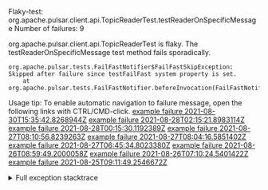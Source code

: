         
Flaky-test: org.apache.pulsar.client.api.TopicReaderTest.testReaderOnSpecificMessage
Number of failures: 9

org.apache.pulsar.client.api.TopicReaderTest is flaky. The testReaderOnSpecificMessage test method fails sporadically.

```
org.apache.pulsar.tests.FailFastNotifier$FailFastSkipException: Skipped after failure since testFailFast system property is set.
	at org.apache.pulsar.tests.FailFastNotifier.beforeInvocation(FailFastNotifier.java:88)

```

Usage tip: To enable automatic navigation to failure message, open the following links with CTRL/CMD-click.
[example failure 2021-08-30T15:35:42.8268944Z](https://github.com/apache/pulsar/runs/3463119398?check_suite_focus=true#step:9:3843)
[example failure 2021-08-28T02:15:21.8983114Z](https://github.com/apache/pulsar/runs/3448473880?check_suite_focus=true#step:9:2840)
[example failure 2021-08-28T00:15:30.1192389Z](https://github.com/apache/pulsar/runs/3447917315?check_suite_focus=true#step:9:2208)
[example failure 2021-08-27T08:10:56.8239263Z](https://github.com/apache/pulsar/runs/3440980370?check_suite_focus=true#step:9:2907)
[example failure 2021-08-27T08:04:16.5851402Z](https://github.com/apache/pulsar/runs/3440855241?check_suite_focus=true#step:9:2832)
[example failure 2021-08-27T06:45:34.8023380Z](https://github.com/apache/pulsar/runs/3440411158?check_suite_focus=true#step:9:2833)
[example failure 2021-08-26T08:59:49.2000058Z](https://github.com/apache/pulsar/runs/3430539961?check_suite_focus=true#step:9:3542)
[example failure 2021-08-26T07:10:24.5401422Z](https://github.com/apache/pulsar/runs/3429892136?check_suite_focus=true#step:9:2894)
[example failure 2021-08-25T09:11:49.2546672Z](https://github.com/apache/pulsar/runs/3420085427?check_suite_focus=true#step:10:2800)


<details>
<summary>Full exception stacktrace</summary>
<code><pre>
org.apache.pulsar.tests.FailFastNotifier$FailFastSkipException: Skipped after failure since testFailFast system property is set.
	at org.apache.pulsar.tests.FailFastNotifier.beforeInvocation(FailFastNotifier.java:88)

</pre></code>
</details>

